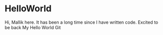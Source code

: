 # HelloWorld
Hi, 
Mallik here. It has been a long time since I have written code. Excited to be back
My Hello World Git
